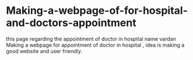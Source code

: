 # Making-a-webpage-of-for-hospital-and-doctors-appointment
this page regarding the appointment of doctor in hospital name vardan
Making a webpage for appointment of doctor in hospital
, idea is making a good website and user friendly.
